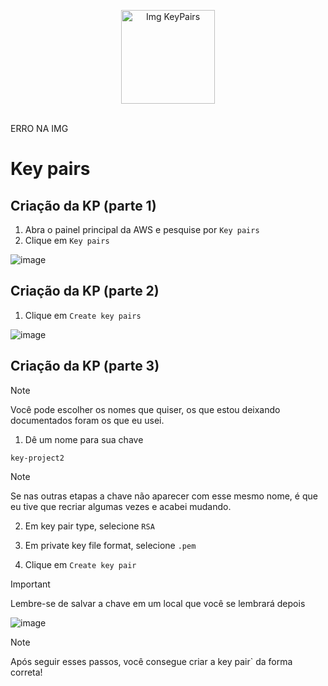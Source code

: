 <p align="center">
  <img src="https://github.com/user-attachments/assets/8a11c9fa-b224-43ba-970b-183387f6bb7c" alt="Img KeyPairs" width="150">
</p>
<br>
ERRO NA IMG

# Key pairs

## Criação da KP (parte 1)

1. Abra o painel principal da AWS e pesquise por `Key pairs`
2. Clique em `Key pairs`

![image](https://github.com/user-attachments/assets/3647d82f-58fe-44f9-bd64-a68206812e04)


## Criação da KP (parte 2)

1. Clique em `Create key pairs`

![image](https://github.com/user-attachments/assets/f190a7f3-8566-4084-89b8-61f7c555f72e)

## Criação da KP (parte 3)

> [!NOTE]
> Você pode escolher os nomes que quiser, os que estou deixando documentados foram os que eu usei.

1. Dê um nome para sua chave

`key-project2`

> [!NOTE]
> Se nas outras etapas a chave não aparecer com esse mesmo nome, é que eu tive que recriar algumas vezes e 
acabei mudando.

2. Em key pair type, selecione `RSA`

3. Em private key file format, selecione `.pem`

4. Clique em `Create key pair`

> [!IMPORTANT]
> Lembre-se de salvar a chave em um local que você se lembrará depois

![image](https://github.com/user-attachments/assets/ae7c614a-fb9c-4f82-bd92-921afb959020)

> [!NOTE]
> Após seguir esses passos, você consegue criar a key pair` da forma correta!